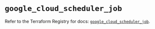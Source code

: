 # `google_cloud_scheduler_job`

Refer to the Terraform Registry for docs: [`google_cloud_scheduler_job`](https://registry.terraform.io/providers/hashicorp/google/5.36.0/docs/resources/cloud_scheduler_job).
